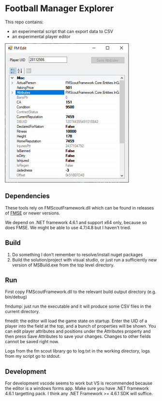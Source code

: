 # Football Manager Explorer

This repo contains:
- an experimental script that can export data to CSV
- an experimental player editor

![fmedit window](./fmedit.png)

## Dependencies

These tools rely on FMScoutFramework.dll which can be found in releases of [FMSE](https://www.fmscout.com/a-fm-scout-editor-2019.html) or newer versions.

We depend on .NET framework 4.6.1 and support x64 only, because so does FMSE. We might be able to use 4.7/4.8 but I haven't tried.

## Build

1. Do something I don't remember to resolve/install nuget packages
2. Build the solution/project with visual studio, or just run a sufficiently new version of MSBuild.exe from the top level directory.

## Run

First copy FMScoutFramework.dll to the relevant build output directory (e.g. bin/debug)

fmdump: just run the executable and it will produce some CSV files in the current directory.

fmedit: the editor will load the game state on startup. Enter the UID of a player into the field at the top, and a bunch of properties will be shown. You can edit player attributes and positions under the Attributes property and then press Save Attributes to save your changes. Changes to other fields cannot be saved right now.

Logs from the fm scout library go to log.txt in the working directory, logs from my script go to stdout.

## Development

For development vscode seems to work but VS is recommended because the editor is a windows forms app. Make sure you have .NET framework 4.6.1 targetting pack. I think  any .NET Framework >= 4.6.1 SDK will suffice.
